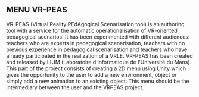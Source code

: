 ## MENU VR-PEAS

VR-PEAS (Virtual Reality PEdAgogical Scenarisation tool) is an authoring tool with a service for the automatic operationalisation of VR-oriented pedagogical scenarios.
It has been experimented with different audiences: teachers who are experts in pedagogical scenarisation, teachers with no previous experience in pedagogical scenarisation and teachers who have already participated in the realization of a VRLE. VR-PEAS has been created and released by LIUM (Laboratoire d’Informatique de l’Université du Mans). 
This part of the project consists of creating a 2D menu using Unity which gives the opportunity to the user to add a new environment, object or simply add a new animation to an existing object. This menu should be the intermediary between the user and the VRPEAS project.
